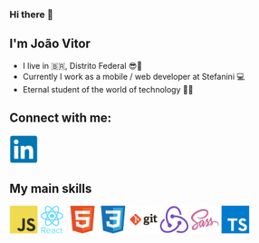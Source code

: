 ### Hi there :wave:

## I'm João Vitor
* I live in 🇧🇷, Distrito Federal 😎🌅
* Currently I work as a mobile / web developer at Stefanini :computer:
* Eternal student of the world of technology :technologist:

## Connect with me:
<a href="https://www.linkedin.com/in/jjvtor/">
  <img src="https://raw.githubusercontent.com/devicons/devicon/master/icons/linkedin/linkedin-original.svg" width=50px />
</a>

## My main skills
<img src="https://raw.githubusercontent.com/devicons/devicon/master/icons/javascript/javascript-original.svg" width=50px /><img src="https://raw.githubusercontent.com/devicons/devicon/master/icons/react/react-original-wordmark.svg" width=50px />
<img src="https://raw.githubusercontent.com/devicons/devicon/master/icons/html5/html5-original.svg" width=50px />
<img src="https://raw.githubusercontent.com/devicons/devicon/master/icons/css3/css3-original.svg" width=50px />
<img src="https://raw.githubusercontent.com/devicons/devicon/master/icons/git/git-original-wordmark.svg" width=50px />
<img src="https://raw.githubusercontent.com/devicons/devicon/master/icons/redux/redux-original.svg" width=50px />
<img src="https://raw.githubusercontent.com/devicons/devicon/master/icons/sass/sass-original.svg" width=50px />
<img src="https://raw.githubusercontent.com/devicons/devicon/master/icons/typescript/typescript-original.svg" width=50px />

